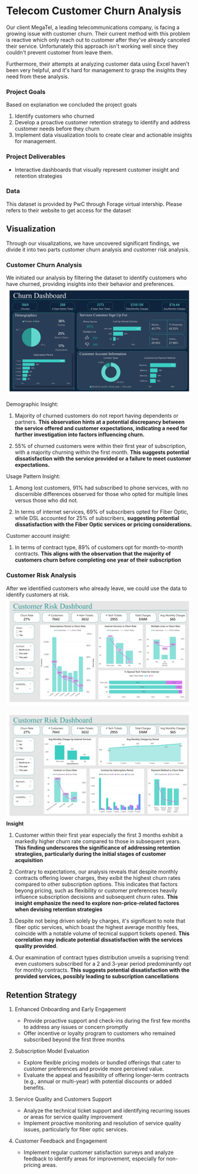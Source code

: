 # Telecom Customer Churn Analysis

Our client MegaTel, a leading telecommunications company, is facing a growing issue with customer churn. Their current method with this problem is reactive which only reach out to customer after they've already canceled their service. Unfortunately this approach isn't working well since they couldn't prevent customer from leave them.

Furthermore, their attempts at analyzing customer data using Excel haven't been very helpful, and it's hard for management to grasp the insights they need from these analysis.

### Project Goals
Based on explanation we concluded the project goals 
1. Identify customers who churned
2. Develop a proactive customer retention strategy to identify and address customer needs before they churn
3. Implement data visualization tools to create clear and actionable insights for management.

### Project Deliverables
* Interactive dashboards that visually represent customer insight and retention strategies

### Data
This dataset is provided by PwC through Forage virtual intership. Please refers to their website to get access for the dataset

## Visualization
Through our visualizations, we have uncovered significant findings, we divide it into two parts customer churn analysis and customer risk analysis.
### Customer Churn Analysis
We initiated our analysis by filtering the dataset to identify customers who have churned, providing insights into their behavior and preferences.
![customerchurn](Pictures/CustomerChurn.jpg)

Demographic Insight:
1. Majority of churned customers do not report having dependents or partners. **This observation hints at a potential discrepancy between the service offered and customer expectations, indicating a need for further investigation into factors influencing churn.**

2.  55% of churned customers were within their first year of subscription, with a majority churning within the first month. **This suggests potential dissatisfaction with the service provided or a failure to meet customer expectations.**

Usage Pattern Insight:
1. Among lost customers, 91% had subscribed to phone services, with no discernible differences observed for those who opted for multiple lines versus those who did not.

2. In terms of internet services, 69% of subscribers opted for Fiber Optic, while DSL accounted for 25% of subscribers, **suggesting potential dissatisfaction with the Fiber Optic services or pricing considerations.**

Customer account insight:
1. In terms of contract type, 89% of customers opt for month-to-month contracts. **This aligns with the observation that the majority of customers churn before completing one year of their subscription**

### Customer Risk Analysis
After we identified customers who already leave, we could use the data to identify customers at risk.
![CustomerRisk1](Pictures/CustomerRisk1.jpg)

![CustomerRisk2](Pictures/CustomerRisk2.jpg)
**Insight**
1. Customer within their first year especially the first 3 months exhibit a markedly higher churn rate compared to those in subsequent years. **This finding underscores the significance of addressing retention strategiies, particularly during the initial stages of customer acquisition**

2. Contrary to expectations, our analysis reveals that despite monthly contracts offering lower charges, they exibit the highest churn rates compared to other subscription options. This indicates that factors beyong pricing, such as flexibility or customer preferences heavily influence subscription decisions and subsequent churn rates. **This insight emphasize the need to explore non-price-related factores when devising retention strategies**

3. Despite not being driven solely by charges, it's significant to note that fiber optic services, which boast the highest average monthly fees, coincide with a notable volume of tecnical support tickets opened. **This correlation may indicate potential dissatisfaction with the services quality provided**.

4. Our examination of contract types distribution unveils a suprising trend: even customers subscribed for a 2 and 3-year period predominantly opt for monthly contracts. **This suggests potential dissatisfaction with the provided services, possibly leading to subscription cancellations**


## Retention Strategy
1. Enhanced Onboarding and Early Engagement
    * Provide proactive support and check-ins during the first few months to address any issues or concern promptly
    * Offer incentive or loyalty program to customers who remained subscribed beyond the first three months

2. Subscription Model Evaluation
    * Explore flexible pricing models or bundled offerings that cater to customer preferences and provide more perceived value.
    * Evaluate the appeal and feasibility of offering longer-term contracts (e.g., annual or multi-year) with potential discounts or added benefits.

3. Service Quality and Customers Support
    * Analyze the technical ticket support and identifying recurring issues or areas for service quality improvement
    * Implement proactive monitoring and resolution of service quality issues, particularly for fiber optic services.

4. Customer Feedback and Engagement
    * Implement regular customer satisfaction surveys and analyze feedback to identify areas for improvement, especially for non-pricing areas.
    